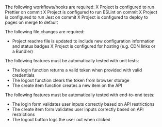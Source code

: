 The following workflows/hooks are required:
X Project is configured to run Prettier on commit
X Project is configured to run ESLint on commit
X Project is configured to run Jest on commit
X Project is configured to deploy to pages on merge to default

The following file changes are required:
* Project readme file is updated to include new configuration information and status badges
X Project is configured for hosting (e.g. CDN links or a Bundler)

The following features must be automatically tested with unit tests:
* The login function returns a valid token when provided with valid credentials
* The logout function clears the token from browser storage
* The create item function creates a new item on the API

The following features must be automatically tested with end-to-end tests:
* The login form validates user inputs correctly based on API restrictions
* The create item form validates user inputs correctly based on API restrictions
* The logout button logs the user out when clicked